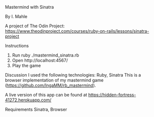 Mastermind with Sinatra

By I. Mahle

A project of The Odin Project: https://www.theodinproject.com/courses/ruby-on-rails/lessons/sinatra-project

Instructions

1. Run ruby ./mastermind_sinatra.rb
2. Open http://localhost:4567/
3. Play the game

Discussion
I used the following technologies: Ruby, Sinatra
This is a browser implementation of my mastermind game (https://github.com/IngaMM/rb_mastermind).

A live version of this app can be found at https://hidden-fortress-41272.herokuapp.com/

Requirements
Sinatra, Browser
